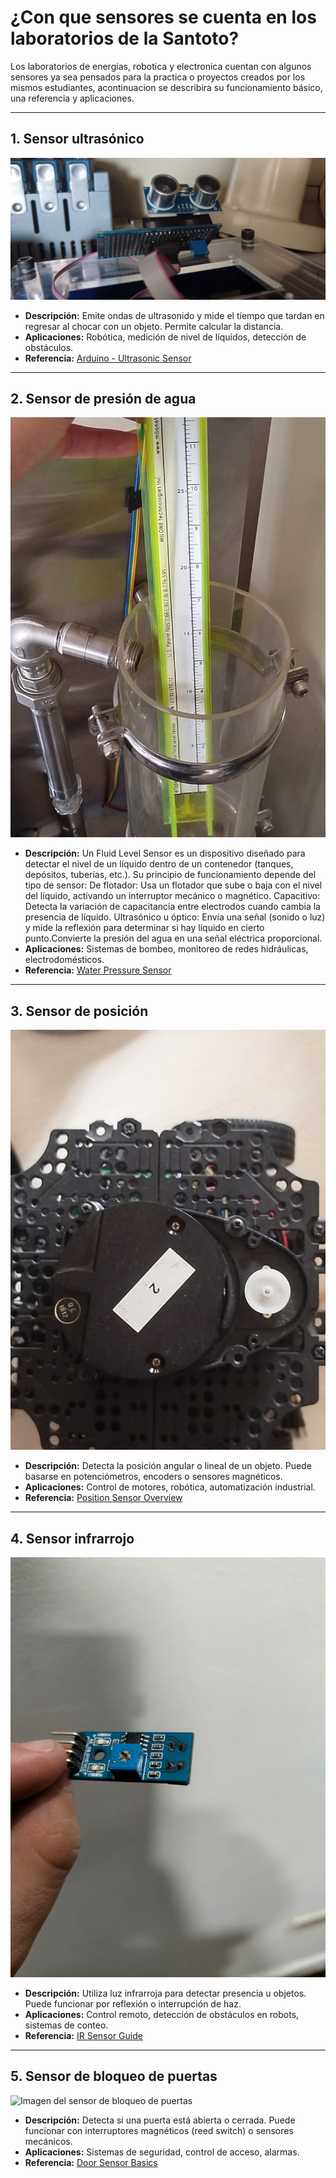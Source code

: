 # ¿Con que sensores se cuenta en los laboratorios de la Santoto?

Los laboratorios de energias, robotica y electronica cuentan con algunos sensores ya sea pensados para la practica o proyectos creados por los mismos estudiantes, acontinuacion se describira su funcionamiento básico,  una referencia y aplicaciones.

---

## 1. Sensor ultrasónico
![Imagen del sensor ultrasónico](Sensor_ultrasonido.jpg)

- **Descripción:** Emite ondas de ultrasonido y mide el tiempo que tardan en regresar al chocar con un objeto. Permite calcular la distancia.
- **Aplicaciones:** Robótica, medición de nivel de líquidos, detección de obstáculos.
- **Referencia:** [Arduino - Ultrasonic Sensor](https://www.arduino.cc/en/Tutorial/BuiltInExamples/Ping)

---

## 2. Sensor de presión de agua
![Imagen del sensor precion de agua](Sensor_Fluido.jpg)

- **Descripción:** Un Fluid Level Sensor es un dispositivo diseñado para detectar el nivel de un líquido dentro de un contenedor (tanques, depósitos, tuberías, etc.). Su principio de funcionamiento depende del tipo de sensor:
De flotador: Usa un flotador que sube o baja con el nivel del líquido, activando un interruptor mecánico o magnético.
Capacitivo: Detecta la variación de capacitancia entre electrodos cuando cambia la presencia de líquido.
Ultrasónico u óptico: Envía una señal (sonido o luz) y mide la reflexión para determinar si hay líquido en cierto punto.Convierte la presión del agua en una señal eléctrica proporcional. 
- **Aplicaciones:** Sistemas de bombeo, monitoreo de redes hidráulicas, electrodomésticos.
- **Referencia:** [Water Pressure Sensor](https://components101.com/sensors/water-pressure-sensor)

---

## 3. Sensor de posición
![Imagen del sensor de posición](Sensor_de_posicion.jpg)

- **Descripción:** Detecta la posición angular o lineal de un objeto. Puede basarse en potenciómetros, encoders o sensores magnéticos.
- **Aplicaciones:** Control de motores, robótica, automatización industrial.
- **Referencia:** [Position Sensor Overview](https://www.elprocus.com/what-are-position-sensors-types-and-their-applications/)

---
## 4. Sensor infrarrojo 
![Imagen del sensor infrarrojo](Sensor_infrarojo.jpg)

- **Descripción:** Utiliza luz infrarroja para detectar presencia u objetos. Puede funcionar por reflexión o interrupción de haz.
- **Aplicaciones:** Control remoto, detección de obstáculos en robots, sistemas de conteo.
- **Referencia:** [IR Sensor Guide](https://lastminuteengineers.com/ir-sensor-arduino-tutorial/)
  
---
## 5. Sensor de bloqueo de puertas
![Imagen del sensor de bloqueo de puertas]()

- **Descripción:** Detecta si una puerta está abierta o cerrada. Puede funcionar con interruptores magnéticos (reed switch) o sensores mecánicos.
- **Aplicaciones:** Sistemas de seguridad, control de acceso, alarmas.
- **Referencia:** [Door Sensor Basics](https://components101.com/switches/magnetic-reed-switch)
